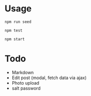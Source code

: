 # Usage

`npm run seed`

`npm test`

`npm start`

# Todo

* Markdown
* Edit post (modal, fetch data via ajax)
* Photo upload
* salt password